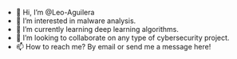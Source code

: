 - 👋 Hi, I’m @Leo-Aguilera
- 👀 I’m interested in malware analysis.
- 🌱 I’m currently learning deep learning algorithms.
- 💞️ I’m looking to collaborate on any type of cybersecurity project.
- 📫 How to reach me? By email or send me a message here!

<!---
Leo-Aguilera/Leo-Aguilera is a ✨ special ✨ repository because its `README.md` (this file) appears on your GitHub profile.
You can click the Preview link to take a look at your changes.
--->
